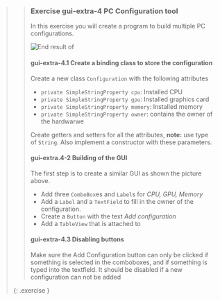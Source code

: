 >>### Exercise gui-extra-4 PC Configuration tool
>>
>>In this exercise you will create a program to build multiple PC configurations. 
>>
>>![End result of ](exercises/images/exercise_12-4-pcapplication.png)
>>
>>#### gui-extra-4.1 Create a binding class to store the configuration
>> 
>> Create a new class `Configuration` with the following attributes
>>* `private SimpleStringProperty cpu`: Installed CPU
>>* `private SimpleStringProperty gpu`: Installed graphics card
>>* `private SimpleStringProperty memory`: Installed memory
>>* `private SimpleStringProperty owner`: contains the owner of the hardwarwe
>>
>> Create getters and setters for all the attributes, **note:** use type of `String`. Also implement a constructor with these parameters.
>>
>>#### gui-extra.4-2 Building of the GUI
>>
>> The first step is to create a similar GUI as shown the picture above.
>>* Add three `ComboBox`es and `Label`s for *CPU, GPU, Memory*
>>* Add a `Label` and a `TextField` to fill in the owner of the configuration.
>>* Create a `Button` with the text *Add configuration*
>>* Add a `TableView` that is attached to 
>>
>>#### gui-extra-4.3 Disabling buttons
>>
>> Make sure the Add Configuration button can only be clicked if something is selected in the comboboxes, and if something is typed into the textfield. It should be disabled if a new configuration can not be added
>>
>{: .exercise }